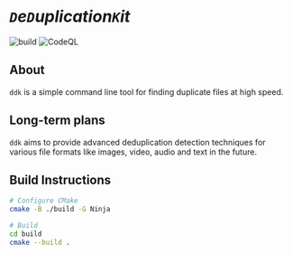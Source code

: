 # _`D`e`D`uplication`K`it_ 

![build](https://github.com/FreddyFunk/ddk/actions/workflows/ci.yml/badge.svg?branch=master)
![CodeQL](https://github.com/FreddyFunk/ddk/actions/workflows/codeql.yml/badge.svg?branch=master)


## About
`ddk` is a simple command line tool for finding duplicate files at high speed.

## Long-term plans
`ddk` aims to provide advanced deduplication detection techniques for various file formats like images, video, audio and text in the future.

## Build Instructions
```bash
# Configure CMake
cmake -B ./build -G Ninja

# Build
cd build
cmake --build .
```